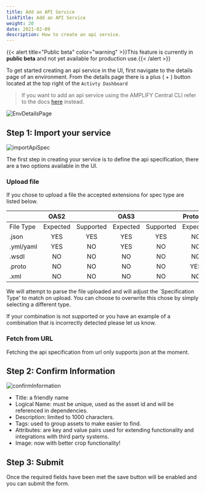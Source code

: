 ```yaml
---
title: Add an API Service
linkTitle: Add an API Service
weight: 20
date: 2021-02-09
description: How to create an api service.
---
```


{{< alert title="Public beta" color="warning" >}}This feature is currently in **public beta** and not yet available for production use.{{< /alert >}}

To get started creating an api service in the UI, first navigate to the details page of an environment. From the details page there is a plus ( + ) button located at the top right of the `Activty Dashboard`

> If you want to add an api service using the AMPLIFY Central CLI refer to the docs [here](/docs/central/cli_central/cli_apiservices) instead.

![EnvDetailsPage](/Images/central/add_api_service/envDetailsPage.png)

## Step 1: Import your service

![importApiSpec](/Images/central/add_api_service/importApiSpec.png)

The first step in creating your service is to define the api specification, there are a two options available in the UI.

### Upload file

If you chose to upload a file the accepted extensions for spec type are listed below.

|           |   OAS2   |           |   OAS3   |           | Protobuf |           |   WSDL   |           |
| --------- | :------: | :-------: | :------: | :-------: | :------: | :-------: | :------: | :-------: |
| File Type | Expected | Supported | Expected | Supported | Expected | Supported | Expected | Supported |
| .json     |   YES    |    YES    |   YES    |    YES    |    NO    |    NO     |    NO    |    NO     |
| .yml/yaml |   YES    |    NO     |   YES    |    NO     |    NO    |    NO     |    NO    |    NO     |
| .wsdl     |    NO    |    NO     |    NO    |    NO     |    NO    |    NO     |   YES    |    YES    |
| .proto    |    NO    |    NO     |    NO    |    NO     |   YES    |    YES    |    NO    |    NO     |
| .xml      |    NO    |    NO     |    NO    |    NO     |    NO    |    NO     |    NO    |    YES    |

We will attempt to parse the file uploaded and will adjust the `Specification Type' to match on upload. You can choose to overwrite this chose by simply selecting a different type.

If your combination is not supported or you have an example of a combination that is incorrectly detected please let us know.

### Fetch from URL

Fetching the api specification from url only supports json at the moment.

## Step 2: Confirm Information

![confirmInformation](/Images/central/add_api_service/confirmInformation.png)

-   Title: a friendly name
-   Logical Name: must be unique, used as the asset id and will be referenced in dependencies.
-   Description: limited to 1000 characters.
-   Tags: used to group assets to make easier to find.
-   Attributes: are key and value pairs used for extending functionality and integrations with third party systems.
-   Image: now with better crop functionality!

## Step 3: Submit

Once the required fields have been met the save button will be enabled and you can submit the form.
